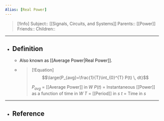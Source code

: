 ```yaml
---
Alias: [Real Power]
---
```

> [!Info]
> Subject:: [[Signals, Circuits, and Systems]]
> Parents:: [[Power]]
> Friends:: 
> Children:: 
---
- ## Definition
	- Also known as [[Average Power|Real Power]].
	- > [!Equation]
	  > $$\large{P_{avg}=\frac{1}{T}\int_{0}^{T} P(t) \, dt}$$
	  > 
	  > $P_{avg}$ = [[Average Power]] in $W$
	  > $P(t)$ = Instantaneous [[Power]] as a function of time in $W$
	  > $T$ = [[Period]] in $s$
	  > $t$ = Time in $s$
---
- ## Reference